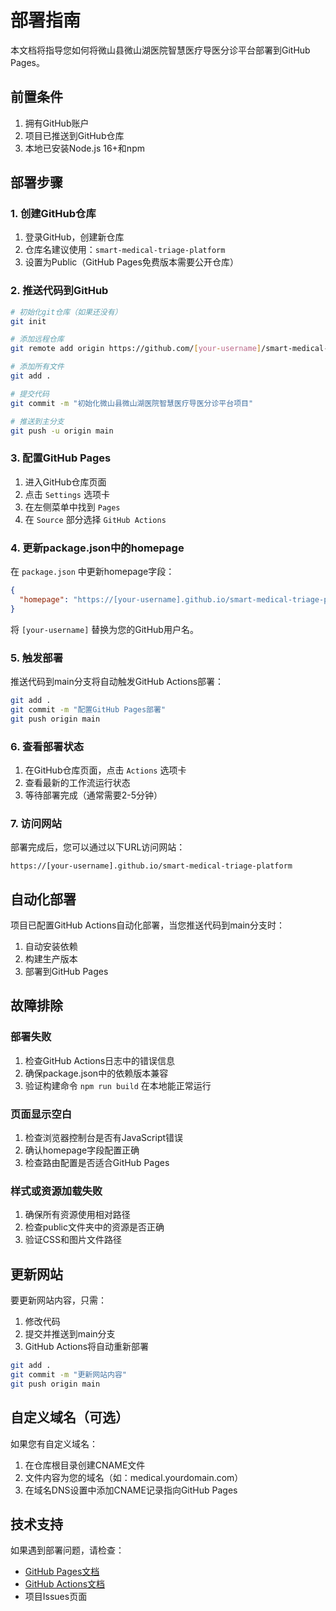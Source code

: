 # 部署指南

本文档将指导您如何将微山县微山湖医院智慧医疗导医分诊平台部署到GitHub Pages。

## 前置条件

1. 拥有GitHub账户
2. 项目已推送到GitHub仓库
3. 本地已安装Node.js 16+和npm

## 部署步骤

### 1. 创建GitHub仓库

1. 登录GitHub，创建新仓库
2. 仓库名建议使用：`smart-medical-triage-platform`
3. 设置为Public（GitHub Pages免费版本需要公开仓库）

### 2. 推送代码到GitHub

```bash
# 初始化git仓库（如果还没有）
git init

# 添加远程仓库
git remote add origin https://github.com/[your-username]/smart-medical-triage-platform.git

# 添加所有文件
git add .

# 提交代码
git commit -m "初始化微山县微山湖医院智慧医疗导医分诊平台项目"

# 推送到主分支
git push -u origin main
```

### 3. 配置GitHub Pages

1. 进入GitHub仓库页面
2. 点击 `Settings` 选项卡
3. 在左侧菜单中找到 `Pages`
4. 在 `Source` 部分选择 `GitHub Actions`

### 4. 更新package.json中的homepage

在 `package.json` 中更新homepage字段：

```json
{
  "homepage": "https://[your-username].github.io/smart-medical-triage-platform"
}
```

将 `[your-username]` 替换为您的GitHub用户名。

### 5. 触发部署

推送代码到main分支将自动触发GitHub Actions部署：

```bash
git add .
git commit -m "配置GitHub Pages部署"
git push origin main
```

### 6. 查看部署状态

1. 在GitHub仓库页面，点击 `Actions` 选项卡
2. 查看最新的工作流运行状态
3. 等待部署完成（通常需要2-5分钟）

### 7. 访问网站

部署完成后，您可以通过以下URL访问网站：
```
https://[your-username].github.io/smart-medical-triage-platform
```

## 自动化部署

项目已配置GitHub Actions自动化部署，当您推送代码到main分支时：

1. 自动安装依赖
2. 构建生产版本
3. 部署到GitHub Pages

## 故障排除

### 部署失败

1. 检查GitHub Actions日志中的错误信息
2. 确保package.json中的依赖版本兼容
3. 验证构建命令 `npm run build` 在本地能正常运行

### 页面显示空白

1. 检查浏览器控制台是否有JavaScript错误
2. 确认homepage字段配置正确
3. 检查路由配置是否适合GitHub Pages

### 样式或资源加载失败

1. 确保所有资源使用相对路径
2. 检查public文件夹中的资源是否正确
3. 验证CSS和图片文件路径

## 更新网站

要更新网站内容，只需：

1. 修改代码
2. 提交并推送到main分支
3. GitHub Actions将自动重新部署

```bash
git add .
git commit -m "更新网站内容"
git push origin main
```

## 自定义域名（可选）

如果您有自定义域名：

1. 在仓库根目录创建CNAME文件
2. 文件内容为您的域名（如：medical.yourdomain.com）
3. 在域名DNS设置中添加CNAME记录指向GitHub Pages

## 技术支持

如果遇到部署问题，请检查：

- [GitHub Pages文档](https://docs.github.com/pages)
- [GitHub Actions文档](https://docs.github.com/actions)
- 项目Issues页面
